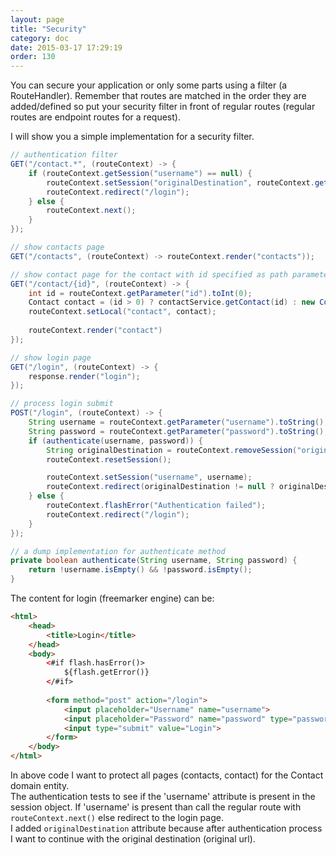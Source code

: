 ```yaml
---
layout: page
title: "Security"
category: doc
date: 2015-03-17 17:29:19
order: 130
---
```


You can secure your application or only some parts using a filter (a RouteHandler). Remember that routes are matched 
in the order they are added/defined so put your security filter in front of regular routes (regular routes are 
endpoint routes for a request).

I will show you a simple implementation for a security filter.

```java
// authentication filter
GET("/contact.*", (routeContext) -> {
	if (routeContext.getSession("username") == null) {
		routeContext.setSession("originalDestination", routeContext.getRequest().getContextUriWithQuery());
		routeContext.redirect("/login");
	} else {
		routeContext.next();
	}
});

// show contacts page
GET("/contacts", (routeContext) -> routeContext.render("contacts"));

// show contact page for the contact with id specified as path parameter 
GET("/contact/{id}", (routeContext) -> {
	int id = routeContext.getParameter("id").toInt(0);
	Contact contact = (id > 0) ? contactService.getContact(id) : new Contact();
    routeContext.setLocal("contact", contact);	
    
	routeContext.render("contact")
});

// show login page
GET("/login", (routeContext) -> {
    response.render("login");
});

// process login submit
POST("/login", (routeContext) -> {
	String username = routeContext.getParameter("username").toString();
	String password = routeContext.getParameter("password").toString();
	if (authenticate(username, password)) {
		String originalDestination = routeContext.removeSession("originalDestination");
		routeContext.resetSession();

		routeContext.setSession("username", username);
		routeContext.redirect(originalDestination != null ? originalDestination : "/contacts");
	} else {
		routeContext.flashError("Authentication failed");
		routeContext.redirect("/login");
	}
});

// a dump implementation for authenticate method
private boolean authenticate(String username, String password) {
    return !username.isEmpty() && !password.isEmpty();
}
```

The content for login (freemarker engine) can be:

```html
<html>
    <head>
        <title>Login</title>
    </head>
    <body>
        <#if flash.hasError()>
            ${flash.getError()}
        </#if>
        
        <form method="post" action="/login">
            <input placeholder="Username" name="username">
            <input placeholder="Password" name="password" type="password">
            <input type="submit" value="Login">
        </form>
    </body>
</html>
```

In above code I want to protect all pages (contacts, contact) for the Contact domain entity.  
The authentication tests to see if the 'username' attribute is present in the session object. If 'username' is present
than call the regular route with `routeContext.next()` else redirect to the login page.  
I added `originalDestination` attribute because after authentication process I want to continue with the original destination (original url). 
